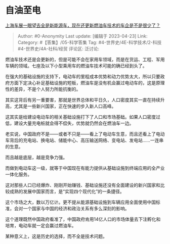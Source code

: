 # 自油至电
[上海车展一眼望去全是新能源车，现在还更新燃油车技术的车企是不是很少了？](https://www.zhihu.com/question/596337423/answer/2996243380)

> Author: #0-Anonymity
> Last update: [编辑于 2023-04-23]
> Link:
> Category: #【答集】/05-科学答集 
> Tag: #4-世界史/4E-科学技术/2-科技 #4-世界史/4A-社科/经贸
> 评论区:
> 泛讨论:

燃油车技术还是会更新的，但是可能不会在家用车领域，而是在货运、工程、军用车辆的领域。七座及以下小型乘用车的燃油车技术可能的确已经到头了。

在强大的基础设施的支持下，电动车的里程成本优势和动力优势太大，所以只要政府方面下定决心补足基础设施的短板，燃油车是没有机会赢过电动车的，这是原理性的差异，不是个人努力所能抗衡的。

其实这背后有另一重要害，那就是世界总体和平日久，人口密度其实一直在持续升高，尤其是一些新兴国家，正在快速的步入新人口高峰。

这其实是给建设电动车的相关基础设施打下了人口和市场基础。如果人口密度过低，建设大量充电桩就会得不偿失，优势就仍然会在燃油车一边。

老实说，中国政府不是——或者不只是——看上了电动车生意，而且还看上了电动车背后的充电站、换电站、储能中心、高压输送网络、变电站、发电站……一连串的生意。

而且越是底层，越是竞争力强。

而做到电动车这一级，就等于中国现在有能力提供从基础设施到终端应用的全产业一体化服务。

这对那些人口已经爆炸、刚刚开始赚钱、基础设施还没有全面建设的新兴国家和比较成熟的发展中国家而言，是“实现四个现代化”的一条捷径。

这个市场之大，数以万亿计。更不提从能源基础设施到车辆应用全面使用中国标准，会对一个国家与中国的经济和政治关系有多么深刻的影响。

这个道理既然中国政府看准了，中国政府肯用14亿人口的市场体量去下注孵化和培育，电动车就一定会赢过燃油车。

某种意义上，这是历史的选择，而不全是技术问题。
